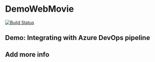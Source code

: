 # DemoWebMovie

[![Build Status](https://dev.azure.com/demo-space/Tailspin/_apis/build/status/ronikurnia1.DemoWebMovie?branchName=master)](https://dev.azure.com/demo-space/Tailspin/_build/latest?definitionId=92&branchName=master)

## Demo: Integrating with Azure DevOps pipeline

## Add more info
